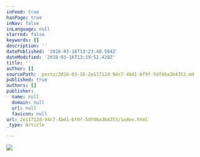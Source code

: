 ```yaml
---
inFeed: true
hasPage: true
inNav: false
inLanguage: null
starred: false
keywords: []
description: ''
datePublished: '2016-03-16T13:23:40.504Z'
dateModified: '2016-03-16T13:19:52.420Z'
title: ''
author: []
sourcePath: _posts/2016-03-16-2e11712d-94c7-4bd1-bf9f-5df06a3b4353.md
published: true
authors: []
publisher:
  name: null
  domain: null
  url: null
  favicon: null
url: 2e11712d-94c7-4bd1-bf9f-5df06a3b4353/index.html
_type: Article

---
```

![](https://the-grid-user-content.s3-us-west-2.amazonaws.com/bd933239-bef6-4ad5-9e07-492ee5e20644.jpg)